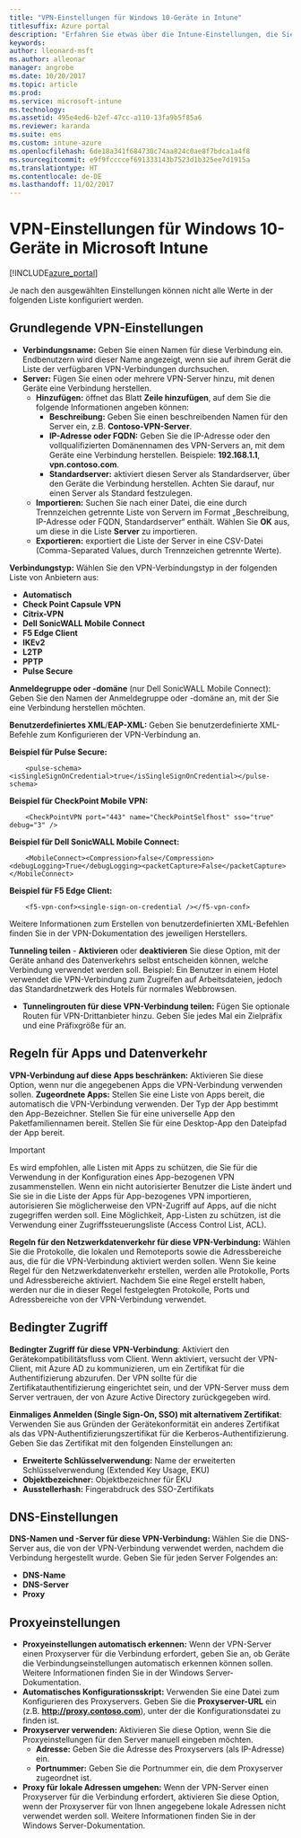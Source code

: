 ```yaml
---
title: "VPN-Einstellungen für Windows 10-Geräte in Intune"
titlesuffix: Azure portal
description: "Erfahren Sie etwas über die Intune-Einstellungen, die Sie zum Konfigurieren von VPN-Verbindungen auf Windows 10-Geräten verwenden können.\""
keywords: 
author: lleonard-msft
ms.author: alleonar
manager: angrobe
ms.date: 10/20/2017
ms.topic: article
ms.prod: 
ms.service: microsoft-intune
ms.technology: 
ms.assetid: 495e4ed6-b2ef-47cc-a110-13fa9b5f85a6
ms.reviewer: karanda
ms.suite: ems
ms.custom: intune-azure
ms.openlocfilehash: 6de18a341f684730c74aa824c0ae8f7bdca1a4f8
ms.sourcegitcommit: e9f9fccccef691333143b7523d1b325ee7d1915a
ms.translationtype: HT
ms.contentlocale: de-DE
ms.lasthandoff: 11/02/2017
---
```

# <a name="vpn-settings-for-windows-10-devices-in-microsoft-intune"></a>VPN-Einstellungen für Windows 10-Geräte in Microsoft Intune

[!INCLUDE[azure_portal](./includes/azure_portal.md)]

Je nach den ausgewählten Einstellungen können nicht alle Werte in der folgenden Liste konfiguriert werden.


## <a name="base-vpn-settings"></a>Grundlegende VPN-Einstellungen


- **Verbindungsname:** Geben Sie einen Namen für diese Verbindung ein. Endbenutzern wird dieser Name angezeigt, wenn sie auf ihrem Gerät die Liste der verfügbaren VPN-Verbindungen durchsuchen.
- **Server:** Fügen Sie einen oder mehrere VPN-Server hinzu, mit denen Geräte eine Verbindung herstellen.
    - **Hinzufügen:** öffnet das Blatt **Zeile hinzufügen**, auf dem Sie die folgende Informationen angeben können:
        - **Beschreibung:** Geben Sie einen beschreibenden Namen für den Server ein, z.B. **Contoso-VPN-Server**.
        - **IP-Adresse oder FQDN:** Geben Sie die IP-Adresse oder den vollqualifizierten Domänennamen des VPN-Servers an, mit dem Geräte eine Verbindung herstellen. Beispiele: **192.168.1.1**, **vpn.contoso.com**.
        - **Standardserver:** aktiviert diesen Server als Standardserver, über den Geräte die Verbindung herstellen. Achten Sie darauf, nur einen Server als Standard festzulegen.
    - **Importieren:** Suchen Sie nach einer Datei, die eine durch Trennzeichen getrennte Liste von Servern im Format „Beschreibung, IP-Adresse oder FQDN, Standardserver“ enthält. Wählen Sie **OK** aus, um diese in die Liste **Server** zu importieren.
    - **Exportieren:** exportiert die Liste der Server in eine CSV-Datei (Comma-Separated Values, durch Trennzeichen getrennte Werte).

**Verbindungstyp:** Wählen Sie den VPN-Verbindungstyp in der folgenden Liste von Anbietern aus:
- **Automatisch**
- **Check Point Capsule VPN**
- **Citrix-VPN**
- **Dell SonicWALL Mobile Connect**
- **F5 Edge Client**
- **IKEv2**
- **L2TP**
- **PPTP**
- **Pulse Secure**


**Anmeldegruppe oder -domäne** (nur Dell SonicWALL Mobile Connect): Geben Sie den Namen der Anmeldegruppe oder -domäne an, mit der Sie eine Verbindung herstellen möchten.

**Benutzerdefiniertes XML**/**EAP-XML:** Geben Sie benutzerdefinierte XML-Befehle zum Konfigurieren der VPN-Verbindung an.

**Beispiel für Pulse Secure:**

```
    <pulse-schema><isSingleSignOnCredential>true</isSingleSignOnCredential></pulse-schema>
```

**Beispiel für CheckPoint Mobile VPN:**

```
    <CheckPointVPN port="443" name="CheckPointSelfhost" sso="true" debug="3" />
```

**Beispiel für Dell SonicWALL Mobile Connect:**

```
    <MobileConnect><Compression>false</Compression><debugLogging>True</debugLogging><packetCapture>False</packetCapture></MobileConnect>
```

**Beispiel für F5 Edge Client:**

```
    <f5-vpn-conf><single-sign-on-credential /></f5-vpn-conf>
```

Weitere Informationen zum Erstellen von benutzerdefinierten XML-Befehlen finden Sie in der VPN-Dokumentation des jeweiligen Herstellers.

**Tunneling teilen** - **Aktivieren** oder **deaktivieren** Sie diese Option, mit der Geräte anhand des Datenverkehrs selbst entscheiden können, welche Verbindung verwendet werden soll. Beispiel: Ein Benutzer in einem Hotel verwendet die VPN-Verbindung zum Zugreifen auf Arbeitsdateien, jedoch das Standardnetzwerk des Hotels für normales Webbrowsen.
- **Tunnelingrouten für diese VPN-Verbindung teilen:** Fügen Sie optionale Routen für VPN-Drittanbieter hinzu. Geben Sie jedes Mal ein Zielpräfix und eine Präfixgröße für an.

## <a name="apps-and-traffic-rules"></a>Regeln für Apps und Datenverkehr

**VPN-Verbindung auf diese Apps beschränken:** Aktivieren Sie diese Option, wenn nur die angegebenen Apps die VPN-Verbindung verwenden sollen.
**Zugeordnete Apps:** Stellen Sie eine Liste von Apps bereit, die automatisch die VPN-Verbindung verwenden. Der Typ der App bestimmt den App-Bezeichner. Stellen Sie für eine universelle App den Paketfamiliennamen bereit. Stellen Sie für eine Desktop-App den Dateipfad der App bereit.

>[!IMPORTANT]
>Es wird empfohlen, alle Listen mit Apps zu schützen, die Sie für die Verwendung in der Konfiguration eines App-bezogenen VPN zusammenstellen. Wenn ein nicht autorisierter Benutzer die Liste ändert und Sie sie in die Liste der Apps für App-bezogenes VPN importieren, autorisieren Sie möglicherweise den VPN-Zugriff auf Apps, auf die nicht zugegriffen werden soll. Eine Möglichkeit, App-Listen zu schützen, ist die Verwendung einer Zugriffssteuerungsliste (Access Control List, ACL).

**Regeln für den Netzwerkdatenverkehr für diese VPN-Verbindung:** Wählen Sie die Protokolle, die lokalen und Remoteports sowie die Adressbereiche aus, die für die VPN-Verbindung aktiviert werden sollen. Wenn Sie keine Regel für den Netzwerkdatenverkehr erstellen, werden alle Protokolle, Ports und Adressbereiche aktiviert. Nachdem Sie eine Regel erstellt haben, werden nur die in dieser Regel festgelegten Protokolle, Ports und Adressbereiche von der VPN-Verbindung verwendet.


## <a name="conditional-access"></a>Bedingter Zugriff

**Bedingter Zugriff für diese VPN-Verbindung**: Aktiviert den Gerätekompatibilitätsfluss vom Client. Wenn aktiviert, versucht der VPN-Client, mit Azure AD zu kommunizieren, um ein Zertifikat für die Authentifizierung abzurufen. Der VPN sollte für die Zertifikatauthentifizierung eingerichtet sein, und der VPN-Server muss dem Server vertrauen, der von Azure Active Directory zurückgegeben wird.

**Einmaliges Anmelden (Single Sign-On, SSO) mit alternativem Zertifikat**: Verwenden Sie aus Gründen der Gerätekonformität ein anderes Zertifikat als das VPN-Authentifizierungszertifikat für die Kerberos-Authentifizierung. Geben Sie das Zertifikat mit den folgenden Einstellungen an: 

- **Erweiterte Schlüsselverwendung:** Name der erweiterten Schlüsselverwendung (Extended Key Usage, EKU)
- **Objektbezeichner:** Objektbezeichner für EKU
- **Ausstellerhash:** Fingerabdruck des SSO-Zertifikats

## <a name="dns-settings"></a>DNS-Einstellungen

**DNS-Namen und -Server für diese VPN-Verbindung:** Wählen Sie die DNS-Server aus, die von der VPN-Verbindung verwendet werden, nachdem die Verbindung hergestellt wurde.
Geben Sie für jeden Server Folgendes an:
- **DNS-Name**
- **DNS-Server**
- **Proxy**

## <a name="proxy-settings"></a>Proxyeinstellungen

- **Proxyeinstellungen automatisch erkennen:** Wenn der VPN-Server einen Proxyserver für die Verbindung erfordert, geben Sie an, ob Geräte die Verbindungseinstellungen automatisch erkennen können sollen. Weitere Informationen finden Sie in der Windows Server-Dokumentation.
- **Automatisches Konfigurationsskript:** Verwenden Sie eine Datei zum Konfigurieren des Proxyservers. Geben Sie die **Proxyserver-URL** ein (z.B. **http://proxy.contoso.com**), unter der die Konfigurationsdatei zu finden ist.
- **Proxyserver verwenden:** Aktivieren Sie diese Option, wenn Sie die Proxyeinstellungen für den Server manuell eingeben möchten.
    - **Adresse:** Geben Sie die Adresse des Proxyservers (als IP-Adresse) ein.
    - **Portnummer:** Geben Sie die Portnummer ein, die dem Proxyserver zugeordnet ist.
- **Proxy für lokale Adressen umgehen:** Wenn der VPN-Server einen Proxyserver für die Verbindung erfordert, aktivieren Sie diese Option, wenn der Proxyserver für von Ihnen angegebene lokale Adressen nicht verwendet werden soll. Weitere Informationen finden Sie in der Windows Server-Dokumentation.
